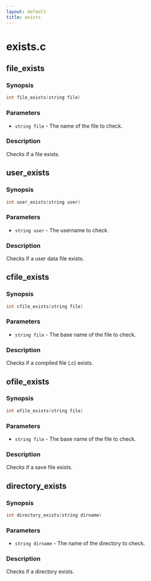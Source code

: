 ```yaml
---
layout: default
title: exists
---
```

# exists.c

## file_exists

### Synopsis

```c
int file_exists(string file)
```

### Parameters

* `string file` - The name of the file to check.

### Description

Checks if a file exists.

## user_exists

### Synopsis

```c
int user_exists(string user)
```

### Parameters

* `string user` - The username to check.

### Description

Checks if a user data file exists.

## cfile_exists

### Synopsis

```c
int cfile_exists(string file)
```

### Parameters

* `string file` - The base name of the file to check.

### Description

Checks if a compiled file (.c) exists.

## ofile_exists

### Synopsis

```c
int ofile_exists(string file)
```

### Parameters

* `string file` - The base name of the file to check.

### Description

Checks if a save file exists.

## directory_exists

### Synopsis

```c
int directory_exists(string dirname)
```

### Parameters

* `string dirname` - The name of the directory to check.

### Description

Checks if a directory exists.

